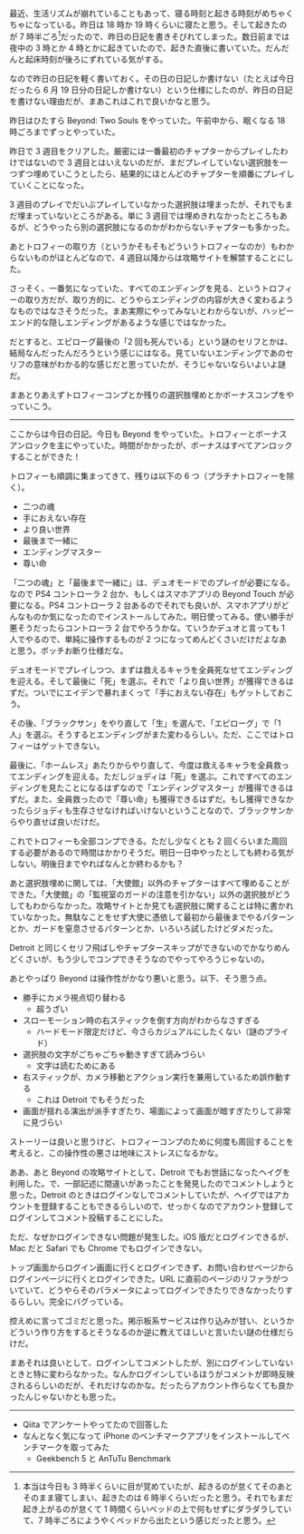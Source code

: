 最近、生活リズムが崩れていることもあって、寝る時刻と起きる時刻がめちゃくちゃになっている。昨日は 18 時か 19 時くらいに寝たと思う。そして起きたのが 7 時半ごろ[^1]だったので、昨日の日記を書きそびれてしまった。数日前までは夜中の 3 時とか 4 時とかに起きていたので、起きた直後に書いていた。だんだんと起床時刻が後ろにずれている気がする。

[^1]: 本当は今日も 3 時半くらいに目が覚めていたが、起きるのが怠くてそのあとそのまま寝てしまい、起きたのは 6 時半くらいだったと思う。それでもまだ起き上がるのが怠くて 1 時間くらいベッドの上で何もせずにダラダラしていて、7 時半ごろにようやくベッドから出たという感じだったと思う。

なので昨日の日記を軽く書いておく。その日の日記しか書けない（たとえば今日だったら 6 月 19 日分の日記しか書けない）という仕様にしたのが、昨日の日記を書けない理由だが、まあこれはこれで良いかなと思う。

昨日はひたすら Beyond: Two Souls をやっていた。午前中から、眠くなる 18 時ごろまでずっとやっていた。

昨日で 3 週目をクリアした。厳密には一番最初のチャプターからプレイしたわけではないので 3 週目とはいえないのだが、まだプレイしていない選択肢を一つずつ埋めていこうとしたら、結果的にほとんどのチャプターを順番にプレイしていくことになった。

3 週目のプレイでだいぶプレイしていなかった選択肢は埋まったが、それでもまだ埋まっていないところがある。単に 3 週目では埋めきれなかったところもあるが、どうやったら別の選択肢になるのかがわからないチャプターも多かった。

あとトロフィーの取り方（というかそもそもどういうトロフィーなのか）もわからないものがほとんどなので、4 週目以降からは攻略サイトを解禁することにした。

さっそく、一番気になっていた、すべてのエンディングを見る、というトロフィーの取り方だが、取り方的に、どうやらエンディングの内容が大きく変わるようなものではなさそうだった。まあ実際にやってみないとわからないが、ハッピーエンド的な隠しエンディングがあるような感じではなかった。

だとすると、エピローグ最後の「2 回も死んでいる」という謎のセリフとかは、結局なんだったんだろうという感じにはなる。見ていないエンディングであのセリフの意味がわかる的な感じだと思っていたが、そうじゃないならいよいよ謎だ。

まあとりあえずトロフィーコンプとか残りの選択肢埋めとかボーナスコンプをやっていこう。

---

ここからは今日の日記。今日も Beyond をやっていた。トロフィーとボーナスアンロックを主にやっていた。時間がかかったが、ボーナスはすべてアンロックすることができた！

トロフィーも順調に集まってきて、残りは以下の 6 つ（プラチナトロフィーを除く）。

- 二つの魂
- 手におえない存在
- より良い世界
- 最後まで一緒に
- エンディングマスター
- 尊い命

「二つの魂」と「最後まで一緒に」は、デュオモードでのプレイが必要になる。なので PS4 コントローラ 2 台か、もしくはスマホアプリの Beyond Touch が必要になる。PS4 コントローラ 2 台あるのでそれでも良いが、スマホアプリがどんなものか気になったのでインストールしてみた。明日使ってみる。使い勝手が悪そうだったらコントローラ 2 台でやろうかな。ていうかデュオと言っても 1 人でやるので、単純に操作するものが 2 つになってめんどくさいだけだよなあと思う。ボッチお断り仕様だな。

デュオモードでプレイしつつ、まずは救えるキャラを全員死なせてエンディングを迎える。そして最後に「死」を選ぶ。それで「より良い世界」が獲得できるはずだ。ついでにエイデンで暴れまくって「手におえない存在」もゲットしておこう。

その後、「ブラックサン」をやり直して「生」を選んで、「エピローグ」で「1 人」を選ぶ。そうするとエンディングがまた変わるらしい。ただ、ここではトロフィーはゲットできない。

最後に、「ホームレス」あたりからやり直して、今度は救えるキャラを全員救ってエンディングを迎える。ただしジョディは「死」を選ぶ。これですべてのエンディングを見たことになるはずなので「エンディングマスター」が獲得できるはずだ。また、全員救ったので「尊い命」も獲得できるはずだ。もし獲得できなかったらジョディも生存させなければいけないということなので、ブラックサンからやり直せば良いだけだ。

これでトロフィーも全部コンプできる。ただし少なくとも 2 回くらいまた周回する必要があるので時間はかかりそうだ。明日一日中やったとしても終わる気がしない。明後日までやればなんとか終わるかも？

あと選択肢埋めに関しては、「大使館」以外のチャプターはすべて埋めることができた。「大使館」の「監視室のガードの注意を引かない」以外の選択肢がどうしてもわからなかった。攻略サイトとか見ても選択肢に関することは特に書かれていなかった。無駄なことをせず大使に憑依して最初から最後までやるパターンとか、ガードを窒息させるパターンとか、いろいろ試したけどダメだった。

Detroit と同じくセリフ飛ばしやチャプタースキップができないのでかなりめんどくさいが、もう少しでコンプできそうなのでやってやろうじゃないの。

あとやっぱり Beyond は操作性がかなり悪いと思う。以下、そう思う点。

- 勝手にカメラ視点切り替わる
    - 超うざい
- スローモーション時の右スティックを倒す方向がわからなさすぎる
    - ハードモード限定だけど、今さらカジュアルにしたくない（謎のプライド）
- 選択肢の文字がごちゃごちゃ動きすぎて読みづらい
    - 文字は読むためにある
- 右スティックが、カメラ移動とアクション実行を兼用しているため誤作動する
    - これは Detroit でもそうだった
- 画面が揺れる演出が派手すぎたり、場面によって画面が暗すぎたりして非常に見づらい

ストーリーは良いと思うけど、トロフィーコンプのために何度も周回することを考えると、この操作性の悪さは地味にストレスになるかな。

ああ、あと Beyond の攻略サイトとして、Detroit でもお世話になったヘイグを利用した。で、一部記述に間違いがあったことを発見したのでコメントしようと思った。Detroit のときはログインなしでコメントしていたが、ヘイグではアカウントを登録することもできるらしいので、せっかくなのでアカウント登録してログインしてコメント投稿することにした。

ただ、なぜかログインできない問題が発生した。iOS 版だとログインできるが、Mac だと Safari でも Chrome でもログインできない。

トップ画面からログイン画面に行くとログインできず、お問い合わせページからログインページに行くとログインできた。URL に直前のページのリファラがついていて、どうやらそのパラメータによってログインできたりできなかったりするらしい。完全にバグっている。

控えめに言ってゴミだと思った。掲示板系サービスは作り込みが甘い、というかどういう作り方をするとそうなるのか逆に教えてほしいと言いたい謎の仕様だらけだ。

まあそれは良いとして、ログインしてコメントしたが、別にログインしていないときと特に変わらなかった。なんかログインしているほうがコメントが即時反映されるらしいのだが、それだけなのかな。だったらアカウント作らなくても良かったんじゃないかとも思った。

---

- Qiita でアンケートやってたので回答した
- なんとなく気になって iPhone のベンチマークアプリをインストールしてベンチマークを取ってみた
    - Geekbench 5 と AnTuTu Benchmark
